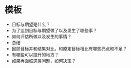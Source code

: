 # 模板
* 目标与期望是什么？
* 为了达到目标与期望做了以及发生了哪些事？
* 如何评估所做以及发生的事情？
* 总结
* 回顾目标并和结果对比，和原定目标相比有哪些亮点和不足？
* 有哪些可以提升的地方？
* 如果再面临这类问题，如何决策？


